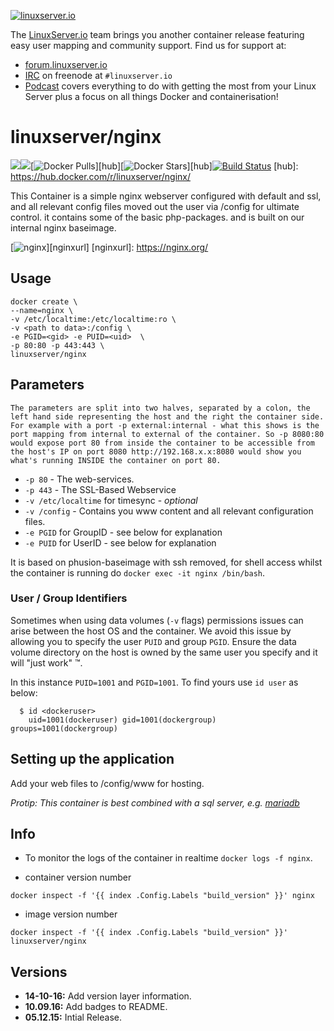 [linuxserverurl]: https://linuxserver.io
[forumurl]: https://forum.linuxserver.io
[ircurl]: https://www.linuxserver.io/irc/
[podcasturl]: https://www.linuxserver.io/podcast/

[![linuxserver.io](https://raw.githubusercontent.com/linuxserver/docker-templates/master/linuxserver.io/img/linuxserver_medium.png)][linuxserverurl]

The [LinuxServer.io][linuxserverurl] team brings you another container release featuring easy user mapping and community support. Find us for support at:
* [forum.linuxserver.io][forumurl]
* [IRC][ircurl] on freenode at `#linuxserver.io`
* [Podcast][podcasturl] covers everything to do with getting the most from your Linux Server plus a focus on all things Docker and containerisation!

# linuxserver/nginx
[![](https://images.microbadger.com/badges/version/linuxserver/nginx.svg)](https://microbadger.com/images/linuxserver/nginx "Get your own version badge on microbadger.com")[![](https://images.microbadger.com/badges/image/linuxserver/nginx.svg)](http://microbadger.com/images/linuxserver/nginx "Get your own image badge on microbadger.com")[![Docker Pulls](https://img.shields.io/docker/pulls/linuxserver/nginx.svg)][hub][![Docker Stars](https://img.shields.io/docker/stars/linuxserver/nginx.svg)][hub][![Build Status](http://jenkins.linuxserver.io:8080/buildStatus/icon?job=Dockers/LinuxServer.io/linuxserver-nginx)](http://jenkins.linuxserver.io:8080/job/Dockers/job/LinuxServer.io/job/linuxserver-nginx/)
[hub]: https://hub.docker.com/r/linuxserver/nginx/

This Container is a simple nginx webserver configured with default and ssl, and all relevant config files moved out the user via /config for ultimate control. it contains some of the basic php-packages. and is built on our internal nginx baseimage.

[![nginx](https://raw.githubusercontent.com/linuxserver/docker-templates/master/linuxserver.io/img/nginx-banner.png)][nginxurl]
[nginxurl]: https://nginx.org/

## Usage

```
docker create \
--name=nginx \
-v /etc/localtime:/etc/localtime:ro \
-v <path to data>:/config \
-e PGID=<gid> -e PUID=<uid>  \
-p 80:80 -p 443:443 \
linuxserver/nginx
```

## Parameters

`The parameters are split into two halves, separated by a colon, the left hand side representing the host and the right the container side. 
For example with a port -p external:internal - what this shows is the port mapping from internal to external of the container.
So -p 8080:80 would expose port 80 from inside the container to be accessible from the host's IP on port 8080
http://192.168.x.x:8080 would show you what's running INSIDE the container on port 80.`


* `-p 80` - The web-services.
* `-p 443` - The SSL-Based Webservice
* `-v /etc/localtime` for timesync - *optional*
* `-v /config` - Contains you www content and all relevant configuration files.
* `-e PGID` for GroupID - see below for explanation
* `-e PUID` for UserID - see below for explanation

It is based on phusion-baseimage with ssh removed, for shell access whilst the container is running do `docker exec -it nginx /bin/bash`.

### User / Group Identifiers

Sometimes when using data volumes (`-v` flags) permissions issues can arise between the host OS and the container. We avoid this issue by allowing you to specify the user `PUID` and group `PGID`. Ensure the data volume directory on the host is owned by the same user you specify and it will "just work" ™.

In this instance `PUID=1001` and `PGID=1001`. To find yours use `id user` as below:

```
  $ id <dockeruser>
    uid=1001(dockeruser) gid=1001(dockergroup) groups=1001(dockergroup)
```

## Setting up the application 

Add your web files to /config/www for hosting. 

*Protip: This container is best combined with a sql server, e.g. [mariadb](https://hub.docker.com/r/linuxserver/mariadb/)* 


## Info

* To monitor the logs of the container in realtime `docker logs -f nginx`.


* container version number 

`docker inspect -f '{{ index .Config.Labels "build_version" }}' nginx`

* image version number

`docker inspect -f '{{ index .Config.Labels "build_version" }}' linuxserver/nginx`

## Versions

+ **14-10-16:** Add version layer information.
+ **10.09.16:** Add badges to README. 
+ **05.12.15:** Intial Release.
